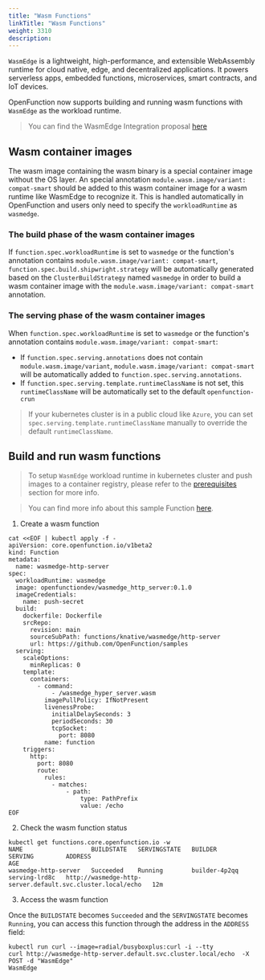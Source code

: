 ```yaml
---
title: "Wasm Functions"
linkTitle: "Wasm Functions"
weight: 3310
description:
---
```


`WasmEdge` is a lightweight, high-performance, and extensible WebAssembly runtime for cloud native, edge, and decentralized applications. It powers serverless apps, embedded functions, microservices, smart contracts, and IoT devices.

OpenFunction now supports building and running wasm functions with `WasmEdge` as the workload runtime.

> You can find the WasmEdge Integration proposal [here](https://github.com/OpenFunction/OpenFunction/blob/main/docs/proposals/20230223-wasmedge-integration.md)

## Wasm container images

The wasm image containing the wasm binary is a special container image without the OS layer. An special annotation `module.wasm.image/variant: compat-smart` should be added to this wasm container image for a wasm runtime like WasmEdge to recognize it. This is handled automatically in OpenFunction and users only need to specify the `workloadRuntime` as `wasmedge`. 

### The build phase of the wasm container images 

If `function.spec.workloadRuntime` is set to `wasmedge` or the function's annotation contains `module.wasm.image/variant: compat-smart`, 
`function.spec.build.shipwright.strategy` will be automatically generated based on the `ClusterBuildStrategy` named `wasmedge` in order to build a wasm container image with the `module.wasm.image/variant: compat-smart` annotation.

### The serving phase of the wasm container images

When `function.spec.workloadRuntime` is set to `wasmedge` or the function's annotation contains `module.wasm.image/variant: compat-smart`:
- If `function.spec.serving.annotations` does not contain `module.wasm.image/variant`, `module.wasm.image/variant: compat-smart` will be automatically added to `function.spec.serving.annotations`.
- If `function.spec.serving.template.runtimeClassName` is not set, this `runtimeClassName` will be automatically set to the default `openfunction-crun`

> If your kubernetes cluster is in a public cloud like `Azure`, you can set `spec.serving.template.runtimeClassName` manually to override the default `runtimeClassName`.

## Build and run wasm functions

> To setup `WasmEdge` workload runtime in kubernetes cluster and push images to a container registry,
> please refer to the [prerequisites](../../getting-started/Quickstarts/prerequisites) section for more info.

> You can find more info about this sample Function [here](https://github.com/OpenFunction/samples/tree/main/functions/knative/wasmedge/http-server).

1. Create a wasm function

```shell
cat <<EOF | kubectl apply -f -
apiVersion: core.openfunction.io/v1beta2
kind: Function
metadata:
  name: wasmedge-http-server
spec:
  workloadRuntime: wasmedge
  image: openfunctiondev/wasmedge_http_server:0.1.0
  imageCredentials:
    name: push-secret
  build:
    dockerfile: Dockerfile
    srcRepo:
      revision: main
      sourceSubPath: functions/knative/wasmedge/http-server
      url: https://github.com/OpenFunction/samples
  serving:
    scaleOptions:
      minReplicas: 0
    template:
      containers:
        - command:
            - /wasmedge_hyper_server.wasm
          imagePullPolicy: IfNotPresent
          livenessProbe:
            initialDelaySeconds: 3
            periodSeconds: 30
            tcpSocket:
              port: 8080
          name: function
    triggers:
      http:
        port: 8080
        route:
          rules:
            - matches:
                - path:
                    type: PathPrefix
                    value: /echo
EOF
```

2. Check the wasm function status

```shell
kubectl get functions.core.openfunction.io -w
NAME                   BUILDSTATE   SERVINGSTATE   BUILDER         SERVING         ADDRESS                                                      AGE
wasmedge-http-server   Succeeded    Running        builder-4p2qq   serving-lrd8c   http://wasmedge-http-server.default.svc.cluster.local/echo   12m
  ```

3. Access the wasm function

Once the `BUILDSTATE` becomes `Succeeded` and the `SERVINGSTATE` becomes `Running`, you can access this function through the address in the `ADDRESS` field:

```shell
kubectl run curl --image=radial/busyboxplus:curl -i --tty
curl http://wasmedge-http-server.default.svc.cluster.local/echo  -X POST -d "WasmEdge"
WasmEdge
```